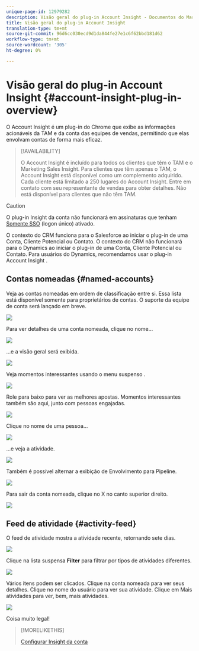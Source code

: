 ```yaml
---
unique-page-id: 12979282
description: Visão geral do plug-in Account Insight - Documentos do Marketo - Documentação do produto
title: Visão geral do plug-in Account Insight
translation-type: tm+mt
source-git-commit: 96d6cc030ecd9d1da844fe27e1c6f62bbd181d62
workflow-type: tm+mt
source-wordcount: '305'
ht-degree: 0%

---
```



# Visão geral do plug-in Account Insight {#account-insight-plug-in-overview}

O Account Insight é um plug-in do Chrome que exibe as informações acionáveis da TAM e da conta das equipes de vendas, permitindo que elas envolvam contas de forma mais eficaz.

>[!AVAILABILITY]
>
>O Account Insight é incluído para todos os clientes que têm o TAM e o Marketing Sales Insight. Para clientes que têm apenas o TAM, o Account Insight está disponível como um complemento adquirido. Cada cliente está limitado a 250 lugares do Account Insight. Entre em contato com seu representante de vendas para obter detalhes. Não está disponível para clientes que não têm TAM.

>[!CAUTION]
>
>O plug-in Insight da conta não funcionará em assinaturas que tenham [Somente SSO](/help/marketo/product-docs/administration/additional-integrations/restrict-user-login-to-sso-only.md) (logon único) ativado.
>
>O contexto do CRM funciona para o Salesforce ao iniciar o plug-in de uma Conta, Cliente Potencial ou Contato. O contexto do CRM não funcionará para o Dynamics ao iniciar o plug-in de uma Conta, Cliente Potencial ou Contato. Para usuários do Dynamics, recomendamos usar o plug-in Account Insight .

## Contas nomeadas {#named-accounts}

Veja as contas nomeadas em ordem de classificação entre si. Essa lista está disponível somente para proprietários de contas. O suporte da equipe de conta será lançado em breve.

![](assets/na1.png)

Para ver detalhes de uma conta nomeada, clique no nome...

![](assets/na3.png)

...e a visão geral será exibida.

![](assets/na4.png)

Veja momentos interessantes usando o menu suspenso .

![](assets/na5.png)

Role para baixo para ver as melhores apostas. Momentos interessantes também são aqui, junto com pessoas engajadas.

![](assets/na6.png)

Clique no nome de uma pessoa...

![](assets/na7.png)

...e veja a atividade.

![](assets/na8.png)

Também é possível alternar a exibição de Envolvimento para Pipeline.

![](assets/na9.png)

Para sair da conta nomeada, clique no X no canto superior direito.

![](assets/na10.png)

## Feed de atividade {#activity-feed}

O feed de atividade mostra a atividade recente, retornando sete dias.

![](assets/af1.png)

Clique na lista suspensa **Filter** para filtrar por tipos de atividades diferentes.

![](assets/af2.png)

Vários itens podem ser clicados. Clique na conta nomeada para ver seus detalhes. Clique no nome do usuário para ver sua atividade. Clique em Mais atividades para ver, bem, mais atividades.

![](assets/af3.png)

Coisa muito legal!

>[!MORELIKETHIS]
>
>[Configurar Insight da conta](/help/marketo/product-docs/target-account-management/setup-tam/set-up-account-insight.md)
